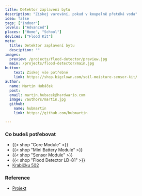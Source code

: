 ```yaml
---
title: Detektor zaplavení bytu
description: "Získej varování, pokud v koupelně přetéká voda"
idea: false
tags: ["Indoor"]
levels: ["Advanced"]
places: ["Home", "School"]
devices: ["Flood Kit"]
meta:
  title: Detektor zaplavení bytu
  desciption: ""
images:
  preview: /projects/flood-detector/preview.jpg
  main: /projects/flood-detector/main.jpg
button:
    text: Získej vše potřebné
    link: https://shop.bigclown.com/soil-moisture-sensor-kit/
author:
  name: Martin Hubáček
  post:
  email: martin.hubacek@hardwario.com
  image: /authors/martin.jpg
  github:
    name: hubmartin
    link: https://github.com/hubmartin

---
```


### Co budeš potřebovat

* {{< shop "Core Module" >}}
* {{< shop "Mini Battery Module" >}}
* {{< shop "Sensor Module" >}}
* {{< shop "Flood Detector LD-81" >}}
* [Krabičku 502](https://shop.bigclown.com/3d-printed-enclosure-502/)

### Reference

* [Projekt](https://www.bigclown.com/doc/projects/radio-flood-detector/)
